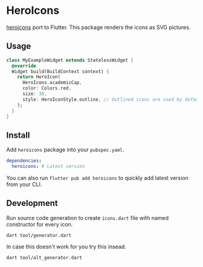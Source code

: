 # HeroIcons

[heroicons](https://heroicons.com/) port to Flutter. This package renders the icons as SVG pictures.

## Usage

```dart
class MyExampleWidget extends StatelessWidget {
  @override
  Widget build(BuildContext context) {
    return HeroIcon(
      HeroIcons.academicCap,
      color: Colors.red,
      size: 30,
      style: HeroIconStyle.outline, // Outlined icons are used by default.
    );
  }
}
```

## Install

Add `heroicons` package into your `pubspec.yaml`.

```yaml
dependencies:
  heroicons: # Latest version
```

You can also run `flutter pub add heroicons` to quickly add latest version from your CLI.

## Development

Run source code generation to create `icons.dart` file with named constructor for every icon.

```
dart tool/generator.dart
```

In case this doesn't work for you try this insead.

```
dart tool/alt_generator.dart
```
